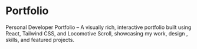 # Portfolio
Personal Developer Portfolio –  A visually rich, interactive portfolio built using React, Tailwind CSS, and Locomotive Scroll, showcasing my work, design , skills, and featured projects.
